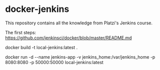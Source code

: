 # docker-jenkins

This repository contains all the knowledge from Platzi's Jenkins course.

The first steps:
https://github.com/jenkinsci/docker/blob/master/README.md

docker build -t local-jenkins:latest .

docker run -d --name jenkins-app -v jenkins_home:/var/jenkins_home -p 8080:8080 -p 50000:50000 local-jenkins:latest